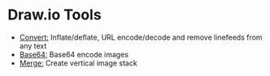# Draw.io Tools

* <a href="https://jgraph.github.io/drawio-tools/convert.html" target="_blank">Convert:</a> Inflate/deflate, URL encode/decode and remove linefeeds from any text
* <a href="https://jgraph.github.io/drawio-tools/base64.html" target="_blank">Base64:</a> Base64 encode images
* <a href="https://jgraph.github.io/drawio-tools/merge.html" target="_blank">Merge:</a> Create vertical image stack

